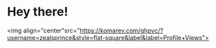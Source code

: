 # Hey there! #

<img align="center"src="https://komarev.com/ghpvc/?username=zealsprince&style=flat-square&label&label=Profile+Views">
